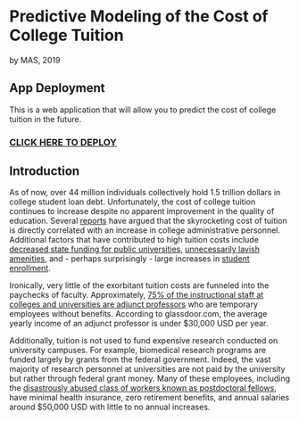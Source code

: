# Predictive Modeling of the Cost of College Tuition
by MAS, 2019

## App Deployment
This is a web application that will allow you to predict the cost of college tuition in the future. 

### [CLICK HERE TO DEPLOY](https://mas16.shinyapps.io/Tuition/)

## Introduction
As of now, over 44 million individuals collectively hold 1.5 trillion dollars in college student loan debt. Unfortunately, the cost of college tuition continues to increase despite no apparent improvement in the quality of education. Several [reports](https://www.wsj.com/articles/SB10001424127887323316804578161490716042814) have argued that the skyrocketing cost of tuition is directly correlated with an increase in college administrative personnel. Additional factors that have contributed to high tuition costs include [decreased state funding for public universities](https://fivethirtyeight.com/features/fancy-dorms-arent-the-main-reason-tuition-is-skyrocketing/), [unnecessarily lavish amenities](https://www.nytimes.com/2018/01/18/learning/are-lavish-amenities-on-college-campuses-useful-or-frivolous.html), and - perhaps surprisingly - large increases in [student enrollment](https://www.businessinsider.com/why-is-college-so-expensive-2018-4).

Ironically, very little of the exorbitant tuition costs are funneled into the paychecks of faculty. Approximately, [75% of the instructional staff at colleges and universities are adjunct professors](https://www.forbes.com/sites/jonyounger/2019/02/22/adjunct-professors-are-freelancers-too-heres-what-they-need-from-us) who are temporary employees without benefits. According to glassdoor.com, the average yearly income of an adjunct professor is under $30,000 USD per year.

Additionally, tuition is not used to fund expensive research conducted on university campuses. For example, biomedical research programs are funded largely by grants from the federal government. Indeed, the vast majority of research personnel at universities are not paid by the university but rather through federal grant money. Many of these employees, including the [disastrously abused class of workers known as postdoctoral fellows](https://www.npr.org/sections/health-shots/2014/09/16/343539024/too-few-university-jobs-for-americas-young-scientists), have minimal health insurance, zero retirement benefits, and annual salaries around $50,000 USD with little to no annual increases.   
